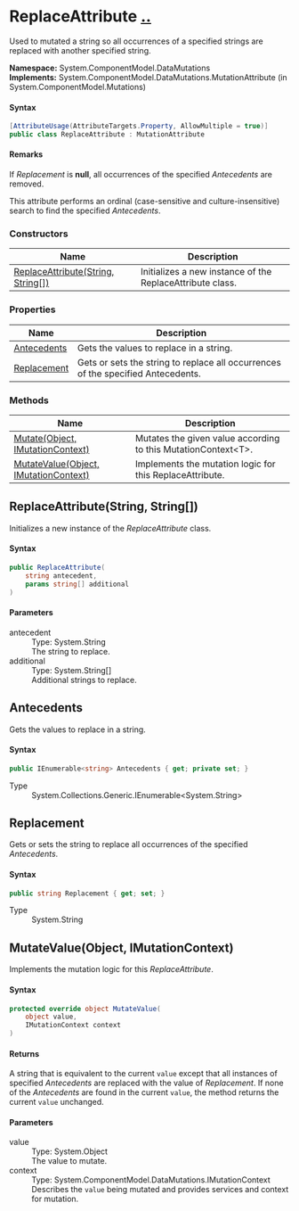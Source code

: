 # ReplaceAttribute [..](../README.md#documentation-index 'Documentation Index')

Used to mutated a string so all occurrences of a specified strings are replaced with another specified string.

**Namespace:** System.ComponentModel.DataMutations<br />
**Implements:** System.ComponentModel.DataMutations.MutationAttribute (in System.ComponentModel.Mutations)

#### Syntax

```csharp
[AttributeUsage(AttributeTargets.Property, AllowMultiple = true)]
public class ReplaceAttribute : MutationAttribute
```

#### Remarks

If *Replacement* is **null**, all occurrences of the specified *Antecedents* are removed.

This attribute performs an ordinal (case-sensitive and culture-insensitive) search to find the specified *Antecedents*.


### Constructors

| Name | Description |
| ---- | ----------- |
| [ReplaceAttribute(String, String[])](#ReplaceAttributeStringStringArray) | Initializes a new instance of the ReplaceAttribute class. |


### Properties

| Name | Description |
| ---- | ----------- |
| [Antecedents](#Antecedents) | Gets the values to replace in a string. |
| [Replacement](#Replacement) | Gets or sets the string to replace all occurrences of the specified Antecedents. |


### Methods

| Name | Description |
| ---- | ----------- |
| [Mutate(Object, IMutationContext)](MutationAttribute.md#MutateObjectIMutationContext) | Mutates the given value according to this MutationContext&lt;T&gt;. |
| [MutateValue(Object, IMutationContext)](#MutateValueObjectIMutationContext) | Implements the mutation logic for this ReplaceAttribute. |


<a name='ReplaceAttributeStringStringArray'></a>
## ReplaceAttribute(String, String[])

Initializes a new instance of the *ReplaceAttribute* class.

#### Syntax

```csharp
public ReplaceAttribute(
	string antecedent,
	params string[] additional
)
```

#### Parameters

<dl>
	<dt>antecedent</dt>
	<dd>Type: System.String<br />The string to replace.</dd>
	<dt>additional</dt>
	<dd>Type: System.String[]<br />Additional strings to replace.</dd>
</dl>


<a name='Antecedents'></a>
## Antecedents

Gets the values to replace in a string.

#### Syntax

```csharp
public IEnumerable<string> Antecedents { get; private set; }
```

<dl>
	<dt>Type</dt>
	<dd>System.Collections.Generic.IEnumerable&lt;System.String&gt;</dd>
</dl>


<a name='Replacement'></a>
## Replacement

Gets or sets the string to replace all occurrences of the specified *Antecedents*.

#### Syntax

```csharp
public string Replacement { get; set; }
```

<dl>
	<dt>Type</dt>
	<dd>System.String</dd>
</dl>


<a name='MutateValueObjectIMutationContext'></a>
## MutateValue(Object, IMutationContext)

Implements the mutation logic for this *ReplaceAttribute*.

#### Syntax

```csharp
protected override object MutateValue(
	object value,
	IMutationContext context
)
```

#### Returns

A string that is equivalent to the current `value` except that all instances of specified *Antecedents* are replaced with the value of *Replacement*. If none of the *Antecedents* are found in the current `value`, the method returns the current `value` unchanged.

#### Parameters

<dl>
	<dt>value</dt>
	<dd>Type: System.Object<br />The value to mutate.</dd>
	<dt>context</dt>
	<dd>Type: System.ComponentModel.DataMutations.IMutationContext<br />Describes the <code>value</code> being mutated and provides services and context for mutation.</dd>
</dl>

